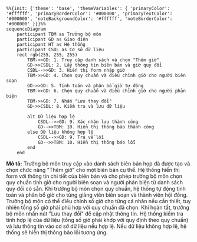 ```mermaid
%%{init: {'theme': 'base', 'themeVariables': { 'primaryColor': '#ffffff', 'primaryBorderColor': '#000000', 'primaryTextColor': '#000000', 'noteBackgroundColor': '#ffffff', 'noteBorderColor': '#000000' }}}%%
sequenceDiagram
    participant TBM as Trưởng bộ môn
    participant GD as Giao diện
    participant HT as Hệ thống
    participant CSDL as Cơ sở dữ liệu
    rect rgb(255, 255, 255)
        TBM->>GD: 1. Truy cập danh sách và chọn "Thêm giờ"
        GD->>CSDL: 2. Lấy thông tin biên bản và giờ quy đổi
        CSDL-->>GD: 3. Hiển thị form nhập giờ
        TBM->>GD: 4. Chọn quy chuẩn và điều chỉnh giờ cho người biên soạn
        GD->>GD: 5. Tính toán và phân bổ giờ tự động
        TBM->>GD: 6. Chọn quy chuẩn và điều chỉnh giờ cho người phản biện
        TBM->>GD: 7. Nhấn "Lưu thay đổi"
        GD->>CSDL: 8. Kiểm tra và lưu dữ liệu
        
        alt Dữ liệu hợp lệ
            CSDL-->>GD: 9. Xác nhận lưu thành công
            GD-->>TBM: 10. Hiển thị thông báo thành công
        else Dữ liệu không hợp lệ
            CSDL-->>GD: 9. Trả về lỗi
            GD-->>TBM: 10. Hiển thị thông báo lỗi
        end
    end
```

**Mô tả:** Trưởng bộ môn truy cập vào danh sách biên bản họp đã được tạo và chọn chức năng "Thêm giờ" cho một biên bản cụ thể. Hệ thống hiển thị form với thông tin chi tiết của biên bản và cho phép trưởng bộ môn chọn quy chuẩn tính giờ cho người biên soạn và người phản biện từ danh sách quy đổi có sẵn. Khi trưởng bộ môn chọn quy chuẩn, hệ thống tự động tính toán và phân bổ giờ cho từng giảng viên biên soạn và thành viên hội đồng. Trưởng bộ môn có thể điều chỉnh số giờ cho từng cá nhân nếu cần thiết, tuy nhiên tổng số giờ phải phù hợp với quy chuẩn đã chọn. Khi hoàn tất, trưởng bộ môn nhấn nút "Lưu thay đổi" để cập nhật thông tin. Hệ thống kiểm tra tính hợp lệ của dữ liệu (tổng số giờ phải khớp với quy định theo quy chuẩn) và lưu thông tin vào cơ sở dữ liệu nếu hợp lệ. Nếu dữ liệu không hợp lệ, hệ thống sẽ hiển thị thông báo lỗi tương ứng. 